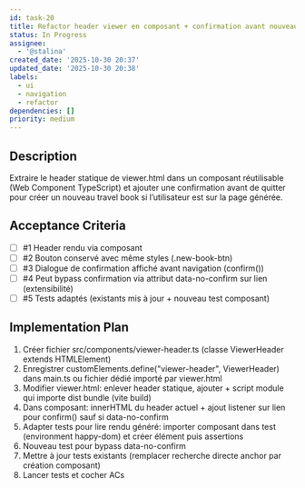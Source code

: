 ```yaml
---
id: task-20
title: Refactor header viewer en composant + confirmation avant nouveau travel book
status: In Progress
assignee:
  - '@stalina'
created_date: '2025-10-30 20:37'
updated_date: '2025-10-30 20:38'
labels:
  - ui
  - navigation
  - refactor
dependencies: []
priority: medium
---
```


## Description

<!-- SECTION:DESCRIPTION:BEGIN -->
Extraire le header statique de viewer.html dans un composant réutilisable (Web Component TypeScript) et ajouter une confirmation avant de quitter pour créer un nouveau travel book si l’utilisateur est sur la page générée.
<!-- SECTION:DESCRIPTION:END -->

## Acceptance Criteria
<!-- AC:BEGIN -->
- [ ] #1 Header rendu via composant <viewer-header>
- [ ] #2 Bouton conservé avec même styles (.new-book-btn)
- [ ] #3 Dialogue de confirmation affiché avant navigation (confirm())
- [ ] #4 Peut bypass confirmation via attribut data-no-confirm sur lien (extensibilité)
- [ ] #5 Tests adaptés (existants mis à jour + nouveau test composant)
<!-- AC:END -->

## Implementation Plan

<!-- SECTION:PLAN:BEGIN -->
1. Créer fichier src/components/viewer-header.ts (classe ViewerHeader extends HTMLElement)
2. Enregistrer customElements.define("viewer-header", ViewerHeader) dans main.ts ou fichier dédié importé par viewer.html
3. Modifier viewer.html: enlever header statique, ajouter <viewer-header> + script module qui importe dist bundle (vite build)
4. Dans composant: innerHTML du header actuel + ajout listener sur lien pour confirm() sauf si data-no-confirm
5. Adapter tests pour lire rendu généré: importer composant dans test (environment happy-dom) et créer élément puis assertions
6. Nouveau test pour bypass data-no-confirm
7. Mettre à jour tests existants (remplacer recherche directe anchor par création composant)
8. Lancer tests et cocher ACs
<!-- SECTION:PLAN:END -->
